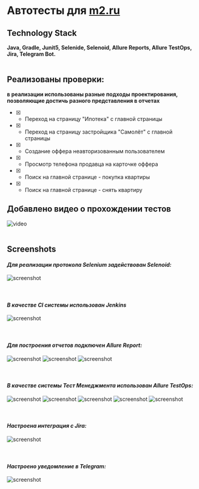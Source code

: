 # Автотесты для [m2.ru](https://m2.ru/)
## Technology Stack
**Java, Gradle, Junit5, Selenide, Selenoid, Allure Reports, Allure TestOps, Jira, Telegram Bot.**
<br><br>
## Реализованы проверки:
**в реализации использованы разные подходы проектирования, позволяющие достичь разного представления в отчетах**

- [X] - Переход на страницу "Ипотека" с главной страницы
- [X] - Переход на страницу застройщика "Самолёт" с главной страницы
- [X] - Создание оффера неавторизованным пользователем
- [X] - Просмотр телефона продавца на карточке оффера
- [X] - Поиск на главной странице - покупка квартиры
- [X] - Поиск на главной странице - снять квартиру
## Добавлено видео о прохождении тестов
![video](images/video_test.gif)
<br><br>
## Screenshots
#### *Для реализации протокола Selenium задействован Selenoid:*
![screenshot](images/selenoid.png)
<br />
<br />
<br />
#### *В качестве CI системы использован Jenkins*
![screenshot](images/jenkins.png)
<br />
<br />
<br />
#### *Для построения отчетов подключен Allure Report:*
![screenshot](images/allure.png)
![screenshot](images/allure_tests.png)
![screenshot](images/allure_atach.png)
<br />
<br />
<br />
#### *В качестве системы Тест Менеджмента использован Allure TestOps:*
![screenshot](images/allure_TO_resalts.png)
![screenshot](images/allure_TO_cases.png)
![screenshot](images/allure_TO_code.png)
![screenshot](images/allure_TO_manual_vs_auto.png)
![screenshot](images/allure_TO_jenkins.png)
<br />
<br />
<br />
#### *Настроена интеграция с Jira:*
![screenshot](images/jira.png)
<br />
<br />
<br />
#### *Настроено уведомление в Telegram:*
![screenshot](images/telegram_notif.png)

